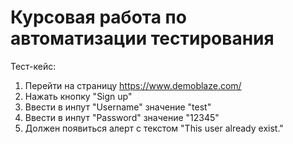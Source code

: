 # Курсовая работа по автоматизации тестирования

Тест-кейс:

1. Перейти на страницу https://www.demoblaze.com/
2. Нажать кнопку "Sign up"
3. Ввести в инпут "Username" значение "test"
4. Ввести в инпут "Password" значение "12345"
5. Должен появиться алерт с текстом "This user already exist."
